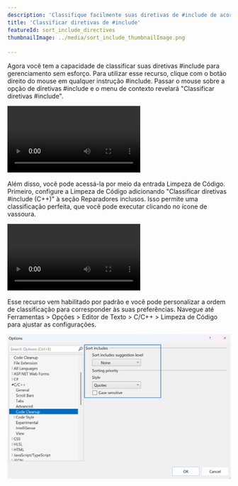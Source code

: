 ```yaml
---
description: 'Classifique facilmente suas diretivas de #include de acordo com suas preferências.'
title: 'Classificar diretivas de #include'
featureId: sort_include_directives
thumbnailImage: ../media/sort_include_thumbnailImage.png

---
```



Agora você tem a capacidade de classificar suas diretivas #include para gerenciamento sem esforço. Para utilizar esse recurso, clique com o botão direito do mouse em qualquer instrução #include. Passar o mouse sobre a opção de diretivas #include e o menu de contexto revelará "Classificar diretivas #include".

![A classificação inclui Contexto](../media/sort_include_context.mp4 "A classificação inclui Contexto")

Além disso, você pode acessá-la por meio da entrada Limpeza de Código. Primeiro, configure a Limpeza de Código adicionando "Classificar diretivas #include (C++)" à seção Reparadores inclusos. Isso permite uma classificação perfeita, que você pode executar clicando no ícone de vassoura.

![A classificação inclui Entrada](../media/sort_include_cleanup.mp4 "A classificação inclui Entrada")

Esse recurso vem habilitado por padrão e você pode personalizar a ordem de classificação para corresponder às suas preferências. Navegue até Ferramentas > Opções > Editor de Texto > C/C++ > Limpeza de Código para ajustar as configurações.

![A classificação inclui Configuração](../media/sort_include_setting.png "A classificação inclui Configuração")
